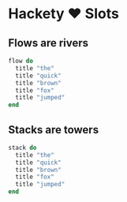 # Hackety ♥ Slots #

## Flows are rivers ##

``` ruby
flow do
  title "the"
  title "quick"
  title "brown"
  title "fox"
  title "jumped"
end
```

## Stacks are towers ##

``` ruby
stack do
  title "the"
  title "quick"
  title "brown"
  title "fox"
  title "jumped"
end
```
